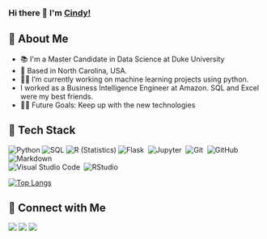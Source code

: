 ### Hi there 👋 I'm [Cindy!](https://github.com/cindy-yuting-chiu)

## 🌱 About Me
- 📚 I'm a Master Candidate in Data Science at Duke University
- 📍 Based in North Carolina, USA. 
- 👨‍💻 I’m currently working on machine learning projects using python.
-  I worked as a Business Intelligence Engineer at Amazon. SQL and Excel were my best friends.
- 💪🏼 Future Goals: Keep up with the new technologies


## 🚧 Tech Stack

![Python](https://img.shields.io/badge/-Python-000000?style=flat&logo=python)
![SQL](https://img.shields.io/badge/-SQL-000000?style=flat&logo=postgresql)
![R (Statistics)](https://img.shields.io/badge/-R-05122A?style=flat&logo=R&logoColor=276DC3)
![Flask](https://img.shields.io/badge/-Flask-05122A?style=flat&logo=flask)&nbsp;
![Jupyter](https://img.shields.io/badge/-Jupyter%20Notebook-05122A?style=flat&logo=jupyter)&nbsp;
![Git](https://img.shields.io/badge/-Git-05122A?style=flat&logo=git)&nbsp;
![GitHub](https://img.shields.io/badge/-GitHub-05122A?style=flat&logo=github)&nbsp;
![Markdown](https://img.shields.io/badge/-Markdown-05122A?style=flat&logo=markdown)\
![Visual Studio Code](https://img.shields.io/badge/-Visual%20Studio%20Code-05122A?style=flat&logo=visual-studio-code&logoColor=007ACC)&nbsp;
![RStudio](https://img.shields.io/badge/-RStudio-05122A?style=flat&logo=rstudio)&nbsp;

[![Top Langs](https://github-readme-stats.vercel.app/api/top-langs/?username=cindy-yuting-chiu&layout=compact)](https://github.com/anuraghazra/github-readme-stats)

## 🤝 Connect with Me
<a href="https://linkedin.com/in/yuting-cindy-chiu"><img src="https://img.shields.io/badge/-Cindy%20Chiu-0077B5?style=flat&logo=Linkedin&logoColor=white"/></a>
<a href="mailto:yc506@duke.edu"><img src="https://img.shields.io/badge/-yc506@duke.edu-D14836?style=flat&logo=Gmail&logoColor=white"/></a>
<a href="https://instagram.com/xlb_cinchiu"><img src="https://img.shields.io/badge/-@xlb_cinchiu-E4405F?style=flat&logo=Instagram&logoColor=white"/></a>
